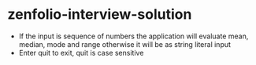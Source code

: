 # zenfolio-interview-solution
* If the input is sequence of numbers the application will evaluate mean, median, mode and range otherwise it will be as string literal input  
* Enter  quit to exit, quit is case sensitive
